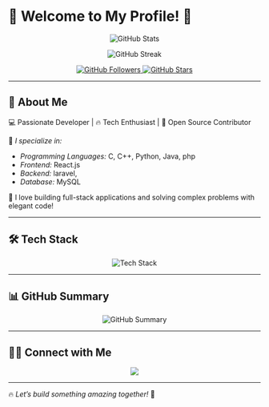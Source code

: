 # 🚀 Welcome to My Profile! 🚀  

<p align="center">
  <img src="https://github-readme-stats.vercel.app/api?username=tharaka-prasad&show_icons=true&theme=radical&hide_border=true" alt="GitHub Stats">
</p>

<p align="center">
  <img src="https://github-readme-streak-stats.herokuapp.com/?user=tharaka-prasad&theme=radical&hide_border=true" alt="GitHub Streak">
</p>

<p align="center">
  <a href="https://github.com/tharaka-prasad">
    <img src="https://img.shields.io/github/followers/tharaka-prasad?label=Follow&style=social" alt="GitHub Followers">
  </a>
  <a href="https://github.com/tharaka-prasad">
    <img src="https://img.shields.io/github/stars/tharaka-prasad?label=Stars&style=social" alt="GitHub Stars">
  </a>
</p>

---

## 🌟 About Me  
💻 Passionate Developer | 🔥 Tech Enthusiast | 🚀 Open Source Contributor  

🔹 *I specialize in:*  
- *Programming Languages:* C, C++, Python, Java, php  
- *Frontend:* React.js  
- *Backend:* laravel, 
- *Database:* MySQL

🔹 I love building full-stack applications and solving complex problems with elegant code!  

---

## 🛠 Tech Stack  

<p align="center">
  <img src="https://skillicons.dev/icons?i=c,python,react,laravel,js,html,css,mysql,&theme=dark" alt="Tech Stack">
</p>

---

## 📊 GitHub Summary  

<p align="center">
  <img src="https://github-profile-summary-cards.vercel.app/api/cards/profile-details?username=tharaka-prasad&theme=radical" alt="GitHub Summary">
</p>

---

## 👯‍♂️ Connect with Me  

<p align="center">
  <a href="https://github.com/tharaka-prasad">
    <img src="https://img.shields.io/badge/GitHub-181717?style=for-the-badge&logo=github&logoColor=white">
  </a>
<!--   <a href="https://www.linkedin.com/in/your-linkedin">
    <img src="https://img.shields.io/badge/LinkedIn-0077B5?style=for-the-badge&logo=linkedin&logoColor=white">
  </a>
  <a href="mailto:your.email@example.com">
    <img src="https://img.shields.io/badge/Email-D14836?style=for-the-badge&logo=gmail&logoColor=white">
  </a> -->
</p>

---

🔥 *Let’s build something amazing together!* 🚀
